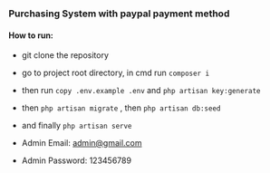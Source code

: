 ### Purchasing System with paypal payment method




#### How to run: 
* git clone the repository
* go to project root directory, in cmd run `composer i ` 
* then run `copy .env.example .env` and `php artisan key:generate`
* then `php artisan migrate` ,  then ` php artisan db:seed `
* and finally `php artisan serve`


* Admin Email: admin@gmail.com
* Admin Password: 123456789